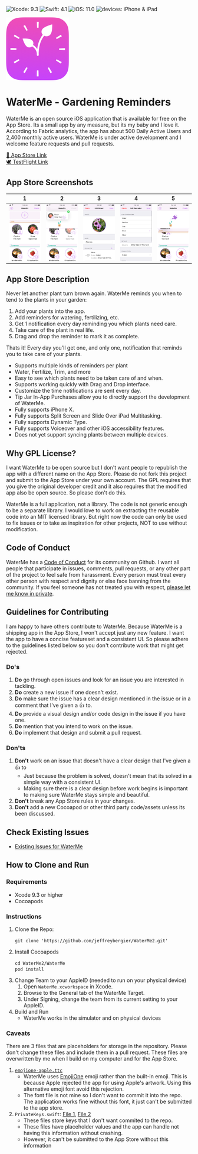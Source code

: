 ![Xcode: 9.3](https://img.shields.io/badge/Xcode-9.3-lightgrey.svg) ![Swift: 4.1](https://img.shields.io/badge/Swift-4.1-lightgrey.svg) ![iOS: 11.0](https://img.shields.io/badge/iOS-11.0-lightgrey.svg) ![devices: iPhone & iPad](https://img.shields.io/badge/devices-iPad%20%26%20iPhone-lightgrey.svg)

![WaterMe App Icon](/WaterMe/WaterMe/Assets.xcassets/WaterMeIcon.imageset/all-1x.png)
# WaterMe - Gardening Reminders

WaterMe is an open source iOS application that is available for free on the App Store. Its a small app by any measure, but its my baby and I love it. According to Fabric analytics, the app has about 500 Daily Active Users and 2,400 monthly active users. WaterMe is under active development and I welcome feature requests and pull requests.

[📲 App Store Link](https://itunes.apple.com/app/waterme/id1089742494)<br>
[🕊 TestFlight Link](https://testflight.apple.com/join/C9vDCb25)

## App Store Screenshots

1  |2  |3  |4  |5
:-:|:-:|:-:|:-:|:-:
![1](/Screenshots/2.0/iPhone%204.0/01.png)|![2](/Screenshots/2.0/iPhone%204.0/02.png)|![3](/Screenshots/2.0/iPhone%204.0/03.png)|![4](/Screenshots/2.0/iPhone%204.0/04.png)|![5](/Screenshots/2.0/iPhone%204.0/05.png)

## App Store Description

Never let another plant turn brown again. WaterMe reminds you when to tend to the plants in your garden:

1. Add your plants into the app.
1. Add reminders for watering, fertilizing, etc.
1. Get 1 notification every day reminding you which plants need care.
1. Take care of the plant in real life.
1. Drag and drop the reminder to mark it as complete.

Thats it! Every day you'll get one, and only one, notification that reminds you to take care of your plants.

- Supports multiple kinds of reminders per plant
- Water, Fertilize, Trim, and more
- Easy to see which plants need to be taken care of and when.
- Supports working quickly with Drag and Drop interface.
- Customize the time notifications are sent every day.
- Tip Jar In-App Purchases allow you to directly support the development of WaterMe.
- Fully supports iPhone X.
- Fully supports Split Screen and Slide Over iPad Multitasking.
- Fully supports Dynamic Type.
- Fully supports Voiceover and other iOS accessibility features.
- Does not yet support syncing plants between multiple devices.

## Why GPL License?

I want WaterMe to be open source but I don't want people to republish the app with a different name on the App Store. Please do not fork this project and submit to the App Store under your own account. The GPL requires that you give the original developer credit and it also requires that the modified app also be open source. So please don't do this.

WaterMe is a full application, not a library. The code is not generic enough to be a separate library. I would love to work on extracting the reusable code into an MIT licensed library. But right now the code can only be used to fix issues or to take as inspiration for other projects, NOT to use without modification.

## Code of Conduct

WaterMe has a [Code of Conduct](/CODE_OF_CONDUCT.md) for its community on Github. I want all people that participate in issues, comments, pull requests, or any other part of the project to feel safe from harassment. Every person must treat every other person with respect and dignity or else face banning from the community. If you feel someone has not treated you with respect, [please let me know in private](mailto:watermeconduct@jeffburg.com).
    
## Guidelines for Contributing

I am happy to have others contribute to WaterMe. Because WaterMe is a shipping app in the App Store, I won't accept just any new feature. I want the app to have a concise featureset and a consistent UI. So please adhere to the guidelines listed below so you don't contribute work that might get rejected.

### Do's

1. **Do** go through open issues and look for an issue you are interested in tackling.
1. **Do** create a new issue if one doesn't exist.
1. **Do** make sure the issue has a clear design mentioned in the issue or in a comment that I've given a 👍 to.
1. **Do** provide a visual design and/or code design in the issue if you have one.
1. **Do** mention that you intend to work on the issue.
1. **Do** implement that design and submit a pull request.

### Don'ts

1. **Don't** work on an issue that doesn't have a clear design that I've given a 👍 to
    - Just because the problem is solved, doesn't mean that its solved in a simple way with a consistent UI.
    - Making sure there is a clear design before work begins is important to making sure WaterMe stays simple and beautiful.
1. **Don't** break any App Store rules in your changes.
1. **Don't** add a new Cocoapod or other third party code/assets unless its been discussed.

## Check Existing Issues

- [Existing Issues for WaterMe](https://github.com/jeffreybergier/WaterMe2/issues)

## How to Clone and Run

### Requirements

- Xcode 9.3 or higher
- Cocoapods

### Instructions

1. Clone the Repo: 
    ```
    git clone 'https://github.com/jeffreybergier/WaterMe2.git'
    ```
1. Install Cocoapods
    ```
    cd WaterMe2/WaterMe
    pod install
    ```
1. Change Team to your AppleID (needed to run on your physical device)
    1. Open `WaterMe.xcworkspace` in Xcode.
    1. Browse to the General tab of the WaterMe Target.
    1. Under Signing, change the team from its current setting to your AppleID.
1. Build and Run
    - WaterMe works in the simulator and on physical devices
    
### Caveats

There are 3 files that are placeholders for storage in the repository. Please don't change these files and include them in a pull request. These files are overwritten by me when I build on my computer and for the App Store.

1. [`emojione-apple.ttc`](/WaterMe/WaterMe/emojione-apple.ttc)
    - WaterMe uses [EmojiOne](https://www.emojione.com) emoji rather than the built-in emoji. This is because Apple rejected the app for using Apple's artwork. Using this alternative emoji font avoid this rejection.
    - The font file is not mine so I don't want to commit it into the repo. The application works fine without this font, it just can't be submitted to the app store. 
1. `PrivateKeys.swift`: [File 1](/WaterMe/WaterMeData/Source/PrivateKeys.swift), [File 2](/WaterMe/WaterMeStore/Source/PrivateKeys.swift)
    - These files store keys that I don't want commited to the repo.
    - These files have placeholder values and the app can handle not having this information without crashing.
    - However, it can't be submitted to the App Store without this information
